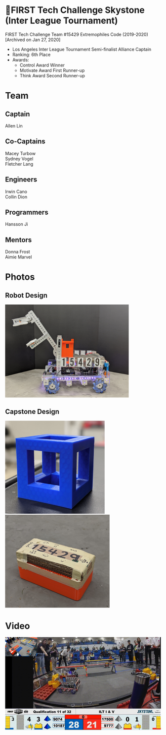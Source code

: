 # :robot:FIRST Tech Challenge Skystone (Inter League Tournament)

FIRST Tech Challenge Team #15429 Extremophiles Code (2019-2020) [Archived on Jan 27, 2020]

- Los Angeles Inter League Tournament Semi-finalist Alliance Captain
- Ranking: 6th Place
- Awards:
  - Control Award Winner
  - Motivate Award First Runner-up
  - Think Award Second Runner-up

# Team
## Captain
Allen Lin

## Co-Captains
Macey Turbow\
Sydney Vogel\
Fletcher Lang

## Engineers
Irwin Cano\
Collin Dion

## Programmers
Hansson Ji

## Mentors
Donna Frost\
Aimie Marvel

# Photos
## Robot Design
<img src="img/bot-ilt.jpg" height="300">

## Capstone Design
<img src="img/capstone-ilt.jpg" height="300"> <img src="img/capstone-ilt-v2.jpg" height="300">

# Video
<a href="https://www.youtube.com/watch?v=vStKzO0zIZQ"><img src="ilt.gif" height="300"></a>

